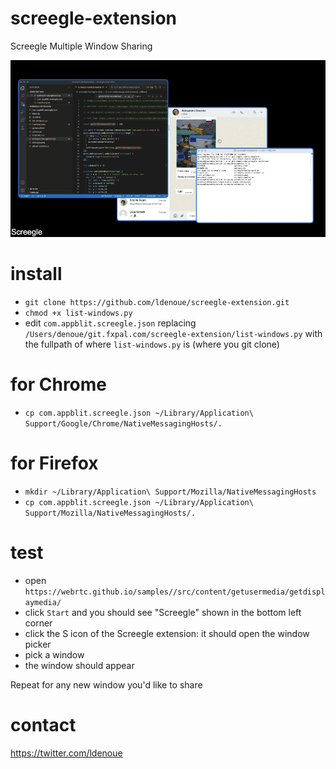 # screegle-extension
Screegle Multiple Window Sharing

![screegle screenshot](screegle-screenshot.jpg)
# install

- `git clone https://github.com/ldenoue/screegle-extension.git`
- `chmod +x list-windows.py`
- edit `com.appblit.screegle.json` replacing `/Users/denoue/git.fxpal.com/screegle-extension/list-windows.py` with the fullpath of where `list-windows.py` is (where you git clone) 

# for Chrome
- `cp com.appblit.screegle.json ~/Library/Application\ Support/Google/Chrome/NativeMessagingHosts/.`

# for Firefox
- `mkdir ~/Library/Application\ Support/Mozilla/NativeMessagingHosts`
- `cp com.appblit.screegle.json ~/Library/Application\ Support/Mozilla/NativeMessagingHosts/.`

# test

- open `https://webrtc.github.io/samples//src/content/getusermedia/getdisplaymedia/`
- click `Start` and you should see "Screegle" shown in the bottom left corner
- click the S icon of the Screegle extension: it should open the window picker
- pick a window
- the window should appear

Repeat for any new window you'd like to share

# contact

https://twitter.com/ldenoue
